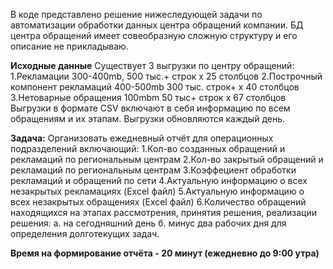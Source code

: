 В коде представлено решение нижеследующей задачи по автоматизации обработки данных центра обращений компании.
БД центра обращений имеет совеобразную сложную структуру и его описание не прикладываю.

**Исходные данные**
Существует 3 выгрузки по центру обращений:
1.Рекламации 300-400mb, 500 тыс.+ строк x 25 столбцов
2.Построчный компонент рекламаций 400-500mb 300 тыс. строк+ x 40 столбцов
3.Нетоварные обращения 100mbm 50 тыс+ строк x 67 столбцов 
Выгрузки в формате CSV включают в себя информацию по всем обращениям и их этапам.
Выгрузки обновляются каждый день.

**Задача:**
Организовать ежедневный отчёт для операционных подразделений включающий:
1.Кол-во созданных обращений и рекламаций по региональным центрам
2.Кол-во закрытый обращений и рекламаций по региональным центрам
3.Коэффециент обработки рекламаций и обращений по сети
4.Актуальную информацию о всех незакрытых рекламациях (Excel файл)
5.Актуальную информацию о всех незакрытых обращениях (Excel файл)
6.Количество обращений находящихся на этапах рассмотрения, принятия решения, реализации решения:
а. на сегодняшний день
б. минус два рабочих дня для определения долготекущих задач.

**Время на формирование отчёта - 20 минут (ежедневно до 9:00 утра)**


